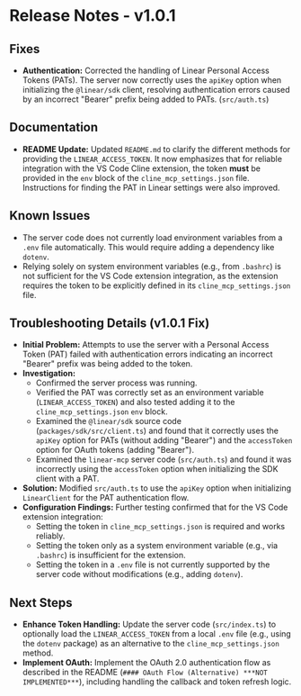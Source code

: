 # Release Notes - v1.0.1

## Fixes

*   **Authentication:** Corrected the handling of Linear Personal Access Tokens (PATs). The server now correctly uses the `apiKey` option when initializing the `@linear/sdk` client, resolving authentication errors caused by an incorrect "Bearer" prefix being added to PATs. (`src/auth.ts`)

## Documentation

*   **README Update:** Updated `README.md` to clarify the different methods for providing the `LINEAR_ACCESS_TOKEN`. It now emphasizes that for reliable integration with the VS Code Cline extension, the token **must** be provided in the `env` block of the `cline_mcp_settings.json` file. Instructions for finding the PAT in Linear settings were also improved.

## Known Issues

*   The server code does not currently load environment variables from a `.env` file automatically. This would require adding a dependency like `dotenv`.
*   Relying solely on system environment variables (e.g., from `.bashrc`) is not sufficient for the VS Code extension integration, as the extension requires the token to be explicitly defined in its `cline_mcp_settings.json` file.

## Troubleshooting Details (v1.0.1 Fix)

*   **Initial Problem:** Attempts to use the server with a Personal Access Token (PAT) failed with authentication errors indicating an incorrect "Bearer" prefix was being added to the token.
*   **Investigation:**
    *   Confirmed the server process was running.
    *   Verified the PAT was correctly set as an environment variable (`LINEAR_ACCESS_TOKEN`) and also tested adding it to the `cline_mcp_settings.json` `env` block.
    *   Examined the `@linear/sdk` source code (`packages/sdk/src/client.ts`) and found that it correctly uses the `apiKey` option for PATs (without adding "Bearer") and the `accessToken` option for OAuth tokens (adding "Bearer").
    *   Examined the `linear-mcp` server code (`src/auth.ts`) and found it was incorrectly using the `accessToken` option when initializing the SDK client with a PAT.
*   **Solution:** Modified `src/auth.ts` to use the `apiKey` option when initializing `LinearClient` for the PAT authentication flow.
*   **Configuration Findings:** Further testing confirmed that for the VS Code extension integration:
    *   Setting the token in `cline_mcp_settings.json` is required and works reliably.
    *   Setting the token only as a system environment variable (e.g., via `.bashrc`) is insufficient for the extension.
    *   Setting the token in a `.env` file is not currently supported by the server code without modifications (e.g., adding `dotenv`).

## Next Steps

*   **Enhance Token Handling:** Update the server code (`src/index.ts`) to optionally load the `LINEAR_ACCESS_TOKEN` from a local `.env` file (e.g., using the `dotenv` package) as an alternative to the `cline_mcp_settings.json` method.
*   **Implement OAuth:** Implement the OAuth 2.0 authentication flow as described in the README (`#### OAuth Flow (Alternative) ***NOT IMPLEMENTED***`), including handling the callback and token refresh logic.
